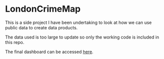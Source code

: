 # LondonCrimeMap

This is a side project I have been undertaking to look at how we can use public data to create data products.

The data used is too large to update so only the working code is included in this repo.

The final dashboard can be accessed [here](https://scottrobertson.shinyapps.io/LondonCrimeMap/).


